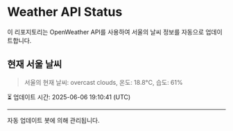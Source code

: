 
# Weather API Status

이 리포지토리는 OpenWeather API를 사용하여 서울의 날씨 정보를 자동으로 업데이트합니다.

## 현재 서울 날씨
> 서울의 현재 날씨: overcast clouds, 온도: 18.8°C, 습도: 61%

⏳ 업데이트 시간: 2025-06-06 19:10:41 (UTC)

---
자동 업데이트 봇에 의해 관리됩니다.
